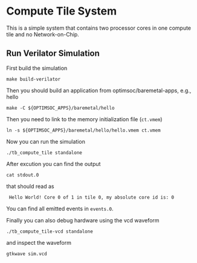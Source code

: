 # Compute Tile System

This is a simple system that contains two processor cores in one
compute tile and no Network-on-Chip.

## Run Verilator Simulation

First build the simulation

    make build-verilator

Then you should build an application from optimsoc/baremetal-apps,
e.g., hello

    make -C ${OPTIMSOC_APPS}/baremetal/hello

Then you need to link to the memory initialization file (`ct.vmem`)

    ln -s ${OPTIMSOC_APPS}/baremetal/hello/hello.vmem ct.vmem

Now you can run the simulation

    ./tb_compute_tile standalone

After excution you can find the output

    cat stdout.0

that should read as

     Hello World! Core 0 of 1 in tile 0, my absolute core id is: 0

You can find all emitted events in `events.0`.

Finally you can also debug hardware using the vcd waveform

    ./tb_compute_tile-vcd standalone

and inspect the waveform

    gtkwave sim.vcd